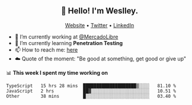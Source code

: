 <h2 align="center">👋 Hello! I'm Weslley.</h2>
<p align="center">
  <a href="http://weslleyneri.com.br">Website</a> •
  <a href="https://twitter.com/Weslley_Neri">Twitter</a> •
  <a href="https://www.linkedin.com/in/weslley-neri-3658908b">LinkedIn</a>
</p>


- 🔭 I’m currently working at [@MercadoLibre](https://github.com/mercadolibre)
- 🌱 I’m currently learning **Penetration Testing**
- 📫 How to reach me: [here](mailto:weslley39@gmail.com)
- ☁️ Quote of the moment: "Be good at something, get good or give up"

📊 **This week I spent my time working on**
<!--START_SECTION:waka-->

```text
TypeScript   15 hrs 28 mins  ████████████████████▒░░░░   81.10 %
JavaScript   2 hrs           ██▓░░░░░░░░░░░░░░░░░░░░░░   10.51 %
Other        38 mins         █░░░░░░░░░░░░░░░░░░░░░░░░   03.40 %
```

<!--END_SECTION:waka-->

<!-- Inspired by https://github.com/gruselhaus/gruselhaus -->